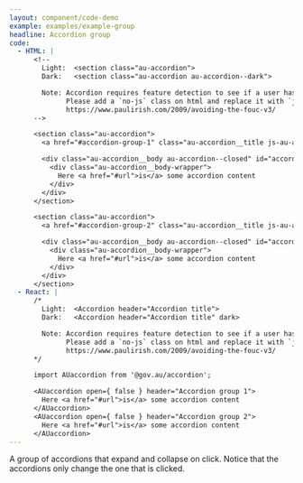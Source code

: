 ```yaml
---
layout: component/code-demo
example: examples/example-group
headline: Accordion group
code:
  - HTML: |
      <!--
        Light:  <section class="au-accordion">
        Dark:   <section class="au-accordion au-accordion--dark">

        Note: Accordion requires feature detection to see if a user has javascript.
              Please add a `no-js` class on html and replace it with `js` if enabled
              https://www.paulirish.com/2009/avoiding-the-fouc-v3/
      -->

      <section class="au-accordion">
        <a href="#accordion-group-1" class="au-accordion__title js-au-accordion au-accordion--closed" aria-controls="accordion-group-1" aria-expanded="false" aria-selected="false" role="tab" onclick="return AU.accordion.Toggle( this )">Accordion group 1</a>

        <div class="au-accordion__body au-accordion--closed" id="accordion-group-1">
          <div class="au-accordion__body-wrapper">
            Here <a href="#url">is</a> some accordion content
          </div>
        </div>
      </section>

      <section class="au-accordion">
        <a href="#accordion-group-2" class="au-accordion__title js-au-accordion au-accordion--closed" aria-controls="accordion-group-2" aria-expanded="false" aria-selected="false" role="tab" onclick="return AU.accordion.Toggle( this )">Accordion group 2</a>

        <div class="au-accordion__body au-accordion--closed" id="accordion-group-2">
          <div class="au-accordion__body-wrapper">
            Here <a href="#url">is</a> some accordion content
          </div>
        </div>
      </section>
  - React: |
      /*
        Light:  <Accordion header="Accordion title">
        Dark:   <Accordion header="Accordion title" dark>

        Note: Accordion requires feature detection to see if a user has javascript.
              Please add a `no-js` class on html and replace it with `js` if enabled
              https://www.paulirish.com/2009/avoiding-the-fouc-v3/
      */

      import AUaccordion from '@gov.au/accordion';

      <AUaccordion open={ false } header="Accordion group 1">
        Here <a href="#url">is</a> some accordion content
      </AUaccordion>
      <AUaccordion open={ false } header="Accordion group 2">
        Here <a href="#url">is</a> some accordion content
      </AUaccordion>
---
```


A group of accordions that expand and collapse on click. Notice that the accordions only change the one that is clicked.
